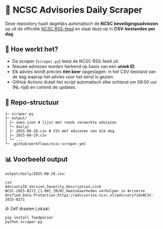 # 📡 NCSC Advisories Daily Scraper

Deze repository haalt dagelijks automatisch de **NCSC beveiligingsadviezen** op uit de officiële [NCSC RSS-feed](https://advisories.ncsc.nl/rss/advisories) en slaat deze op in **CSV-bestanden per dag**.

## 🔧 Hoe werkt het?

- De scraper (`scraper.py`) leest de NCSC RSS-feed uit.  
- Nieuwe adviezen worden herkend op basis van een **uniek ID**.  
- Elk advies wordt precies **één keer** opgeslagen: in het CSV-bestand van de dag waarop het advies voor het eerst is gezien.  
- GitHub Actions draait het script automatisch elke ochtend om 08:00 uur (NL-tijd) en commit de updates.

## 📂 Repo-structuur
```
├─ scraper.py
├─ output/
│ ├─ seen.json # lijst met reeds verwerkte adviezen
│ └─ daily/
│ ├─ 2025-08-28.csv # CSV met adviezen van die dag
│ ├─ 2025-08-29.csv
│ └─ ...
└─ .github/workflows/ncsc-scraper.yml
```

## 📊 Voorbeeld output

`output/daily/2025-08-28.csv`:

```
csv
AdvisoryID,Version,Severity,Description,Link
NCSC-2025-0271,[1.00],[M/H],Kwetsbaarheden verholpen in Arcserve Unified Data Protection,https://advisories.ncsc.nl/advisory?id=NCSC-2025-0271
```

⚙️ Zelf draaien
Lokaal:
```
pip install feedparser
python scraper.py
```
